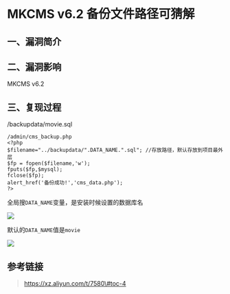 MKCMS v6.2 备份文件路径可猜解
=============================

一、漏洞简介
------------

二、漏洞影响
------------

MKCMS v6.2

三、复现过程
------------

/backupdata/movie.sql

    /admin/cms_backup.php
    <?php
    $filename="../backupdata/".DATA_NAME.".sql"; //存放路径，默认存放到项目最外层
    $fp = fopen($filename,'w');
    fputs($fp,$mysql);
    fclose($fp);
    alert_href('备份成功!','cms_data.php');
    ?>

全局搜`DATA_NAME`变量，是安装时候设置的数据库名

![](./resource/MKCMSv6.2备份文件路径可猜解/media/rId24.png)

默认的`DATA_NAME`值是`movie`

![](./resource/MKCMSv6.2备份文件路径可猜解/media/rId25.png)

参考链接
--------

> https://xz.aliyun.com/t/7580\#toc-4
